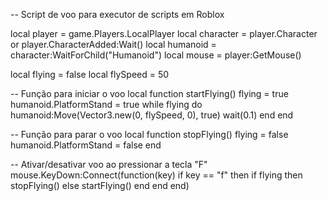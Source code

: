 -- Script de voo para executor de scripts em Roblox

local player = game.Players.LocalPlayer
local character = player.Character or player.CharacterAdded:Wait()
local humanoid = character:WaitForChild("Humanoid")
local mouse = player:GetMouse()

local flying = false
local flySpeed = 50

-- Função para iniciar o voo
local function startFlying()
    flying = true
    humanoid.PlatformStand = true
    while flying do
        humanoid:Move(Vector3.new(0, flySpeed, 0), true)
        wait(0.1)
    end
end

-- Função para parar o voo
local function stopFlying()
    flying = false
    humanoid.PlatformStand = false
end

-- Ativar/desativar voo ao pressionar a tecla "F"
mouse.KeyDown:Connect(function(key)
    if key == "f" then
        if flying then
            stopFlying()
        else
            startFlying()
        end
    end
end)
